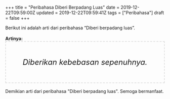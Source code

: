 +++
title = "Peribahasa Diberi Berpadang Luas"
date = 2019-12-22T09:59:00Z
updated = 2019-12-22T09:59:41Z
tags = ["Peribahasa"]
draft = false
+++

<div dir="ltr" style="text-align: left;" trbidi="on"><div style="text-align: justify;">Berikut ini adalah arti dari peribahasa “Diberi berpadang luas”.</div><br /><div style="text-align: justify;"><b>Artinya:</b></div><div style="border: 2px dashed #ddd; font-size: 24px; height: auto; margin: 0 auto; padding: 50px; text-align: center; width: auto;"><i>Diberikan kebebasan sepenuhnya.</i></div><br /><div style="text-align: justify;">Demikian arti dari peribahasa "Diberi berpadang luas". Semoga bermanfaat.</div></div>
